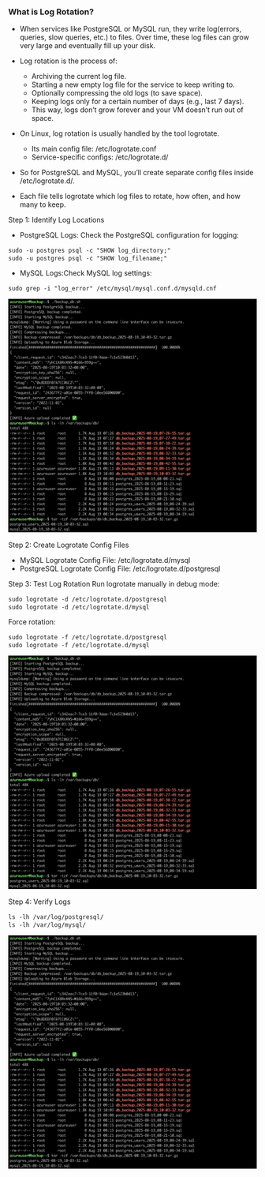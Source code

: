 ### What is Log Rotation?

- When services like PostgreSQL or MySQL run, they write log(errors, queries, slow queries, etc.) to files. Over time, these log files can grow very large and eventually fill up your disk.

- Log rotation is the process of:

  - Archiving the current log file.
  - Starting a new empty log file for the service to keep writing to.
  - Optionally compressing the old logs (to save space).
  - Keeping logs only for a certain number of days (e.g., last 7 days).
  - This way, logs don’t grow forever and your VM doesn’t run out of space.

- On Linux, log rotation is usually handled by the tool logrotate.
  - Its main config file: /etc/logrotate.conf
  - Service-specific configs: /etc/logrotate.d/
- So for PostgreSQL and MySQL, you’ll create separate config files inside /etc/logrotate.d/.

- Each file tells logrotate which log files to rotate, how often, and how many to keep.

Step 1: Identify Log Locations

- PostgreSQL Logs: Check the PostgreSQL configuration for logging:

```
sudo -u postgres psql -c "SHOW log_directory;"
sudo -u postgres psql -c "SHOW log_filename;"
```

- MySQL Logs:Check MySQL log settings:

```
sudo grep -i "log_error" /etc/mysql/mysql.conf.d/mysqld.cnf
```

![alt text](https://github.com/Nishanc07/backup_db/blob/main/public/Screenshot%202025-08-19%20at%2015.35.52.png)

Step 2: Create Logrotate Config Files

- MySQL Logrotate Config File: /etc/logrotate.d/mysql
- PostgreSQL Logrotate Config File: /etc/logrotate.d/postgresql

Step 3: Test Log Rotation
Run logrotate manually in debug mode:

```
sudo logrotate -d /etc/logrotate.d/postgresql
sudo logrotate -d /etc/logrotate.d/mysql
```

Force rotation:

```
sudo logrotate -f /etc/logrotate.d/postgresql
sudo logrotate -f /etc/logrotate.d/mysql

```

![alt text](https://github.com/Nishanc07/backup_db/blob/main/public/Screenshot%202025-08-19%20at%2015.35.52.png)

Step 4: Verify Logs

```
ls -lh /var/log/postgresql/
ls -lh /var/log/mysql/
```

![alt text](https://github.com/Nishanc07/backup_db/blob/main/public/Screenshot%202025-08-19%20at%2015.35.52.png)
